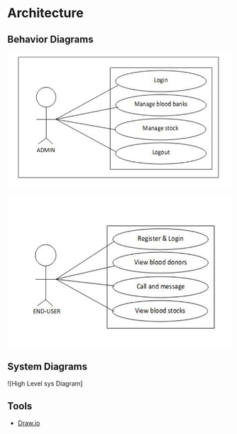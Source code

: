 # Architecture

## Behavior Diagrams


![High Level Usecase Diagram](https://github.com/nithinramesh67/SDLC_Blood/blob/main/2_Architecture/behavior%20Diagrams/admin.PNG)


![Low Level Usecase Diagram](https://github.com/nithinramesh67/SDLC_Blood/blob/main/2_Architecture/behavior%20Diagrams/user.PNG)

## System Diagrams

![High Level sys Diagram]


## Tools 

* [Draw.io](https://app.diagrams.net/)

